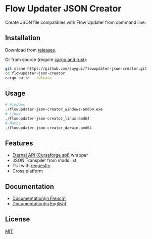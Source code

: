 # Flow Updater JSON Creator

Create JSON file compatibles with Flow Updater from command line.

## Installation

Download from [releases](https://github.com/zuygui/flowupdater-json-creator/releases).

Or from source (require [cargo and rust](https://rust-lang.com)):

```bash
git clone https://github.com/zuygui/flowupdater-json-creator.git
cd flowupdater-json-creator
cargo build --release
```

## Usage

```bash
# Windows
./flowupdater-json-creator_windows-amd64.exe
# Linux
./flowupdater-json-creator_linux-amd64
# Macos
./flowupdater-json-creator_darwin-amd64
```

## Features

- [Eternal API (Curseforge api)](https://docs.curseforge.com/#getting-started) wrapper
- JSON Transpiler from mods list
- TUI with [requestty](https://github.com/Lutetium-Vanadium/requestty)
- Cross platform

## Documentation

- [Documentation(in French)](https://bricklou.github.io/launcher-tutorials)
- [Documentation(in English)](https://github.com/zuygui/flowupdater-json-creator/wiki)

## License

[MIT](https://github.com/zuygui/flowupdater-json-creator/blob/master/LICENSE)
